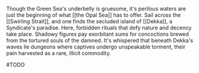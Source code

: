 Though the Green Sea's underbelly is gruesome, it's perilous waters are just the beginning of what [[the Opal Sea]] has to offer. Sail across the [[Swirling Strait]], and one finds the secluded island of [[Dekka]], a Syndicate's paradise. Here, forbidden rituals that defy nature and decency take place. Shadowy figures pay exorbitant sums for concoctions brewed from the tortured souls of the damned. It's whispered that beneath Dekka's waves lie dungeons where captives undergo unspeakable torment, their pain harvested as a rare, illicit commodity.

#TODO 
